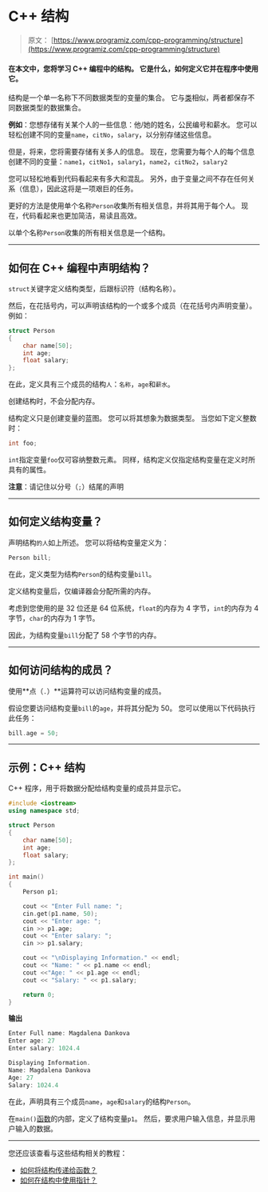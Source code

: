 # C++ 结构

> 原文： [https://www.programiz.com/cpp-programming/structure](https://www.programiz.com/cpp-programming/structure)

#### 在本文中，您将学习 C++ 编程中的结构。 它是什么，如何定义它并在程序中使用它。

结构是一个单一名称下不同数据类型的变量的集合。 它与[类](/cpp-programming/object-class "C++ class")相似，两者都保存不同数据类型的数据集合。

**例如**：您想存储有关某个人的一些信息：他/她的姓名，公民编号和薪水。 您可以轻松创建不同的变量`name`，`citNo`，`salary`，以分别存储这些信息。

但是，将来，您将需要存储有关多人的信息。 现在，您需要为每个人的每个信息创建不同的变量：`name1`，`citNo1`，`salary1`，`name2`，`citNo2`，`salary2`

您可以轻松地看到代码看起来有多大和混乱。 另外，由于变量之间不存在任何关系（信息），因此这将是一项艰巨的任务。

更好的方法是使用单个名称`Person`收集所有相关信息，并将其用于每个人。 现在，代码看起来也更加简洁，易读且高效。

以单个名称`Person`收集的所有相关信息是一个结构。

* * *

## 如何在 C++ 编程中声明结构？

`struct`关键字定义结构类型，后跟标识符（结构名称）。

然后，在花括号内，可以声明该结构的一个或多个成员（在花括号内声明变量）。 例如：

```cpp
struct Person
{
    char name[50];
    int age;
    float salary;
};
```

在此，定义具有三个成员的结构`人`：`名称`，`age`和`薪水`。

创建结构时，不会分配内存。

结构定义只是创建变量的蓝图。 您可以将其想象为数据类型。 当您如下定义整数时：

```cpp
int foo;
```

`int`指定变量`foo`仅可容纳整数元素。 同样，结构定义仅指定结构变量在定义时所具有的属性。

**注意**：请记住以分号（`;`）结尾的声明

* * *

## 如何定义结构变量？

声明结构`的人`如上所述。 您可以将结构变量定义为：

```cpp
Person bill;
```

在此，定义类型为结构`Person`的结构变量`bill`。

定义结构变量后，仅编译器会分配所需的内存。

考虑到您使用的是 32 位还是 64 位系统，`float`的内存为 4 字节，`int`的内存为 4 字节，`char`的内存为 1 字节。

因此，为结构变量`bill`分配了 58 个字节的内存。

* * *

## 如何访问结构的成员？

使用**点（`.`）**运算符可以访问结构变量的成员。

假设您要访问结构变量`bill`的`age`，并将其分配为 50。 您可以使用以下代码执行此任务：

```cpp
bill.age = 50;
```

* * *

## 示例：C++ 结构

C++ 程序，用于将数据分配给结构变量的成员并显示它。

```cpp
#include <iostream>
using namespace std;

struct Person
{
    char name[50];
    int age;
    float salary;
};

int main()
{
    Person p1;

    cout << "Enter Full name: ";
    cin.get(p1.name, 50);
    cout << "Enter age: ";
    cin >> p1.age;
    cout << "Enter salary: ";
    cin >> p1.salary;

    cout << "\nDisplaying Information." << endl;
    cout << "Name: " << p1.name << endl;
    cout <<"Age: " << p1.age << endl;
    cout << "Salary: " << p1.salary;

    return 0;
} 
```

**输出**

```cpp
Enter Full name: Magdalena Dankova
Enter age: 27
Enter salary: 1024.4

Displaying Information.
Name: Magdalena Dankova
Age: 27
Salary: 1024.4
```

在此，声明具有三个成员`name`，`age`和`salary`的结构`Person`。

在`main()`[函数](/cpp-programming/function "C++ functions")的内部，定义了结构变量`p1`。 然后，要求用户输入信息，并显示用户输入的数据。

* * *

您还应该查看与这些结构相关的教程：

*   [如何将结构传递给函数？](/cpp-programming/structure-function "C++ pass structures to function")
*   [如何在结构中使用指针？](/cpp-programming/structure-pointer "C++ pointers to structures")